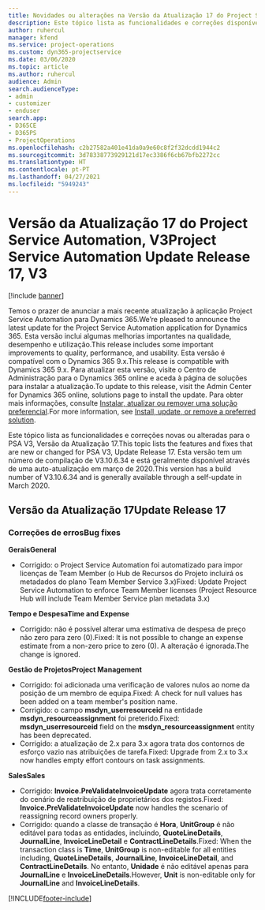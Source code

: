 ```yaml
---
title: Novidades ou alterações na Versão da Atualização 17 do Project Service Automation, V3
description: Este tópico lista as funcionalidades e correções disponíveis no Project Service Automation V3, Versão da Atualização 17, V3.
author: ruhercul
manager: kfend
ms.service: project-operations
ms.custom: dyn365-projectservice
ms.date: 03/06/2020
ms.topic: article
ms.author: ruhercul
audience: Admin
search.audienceType:
- admin
- customizer
- enduser
search.app:
- D365CE
- D365PS
- ProjectOperations
ms.openlocfilehash: c2b27582a401e41da0a9e60c8f2f32dcdd1944c2
ms.sourcegitcommit: 3d78338773929121d17ec3386f6cb67bfb2272cc
ms.translationtype: HT
ms.contentlocale: pt-PT
ms.lasthandoff: 04/27/2021
ms.locfileid: "5949243"
---
```

# <a name="project-service-automation-update-release-17-v3"></a><span data-ttu-id="6f145-103">Versão da Atualização 17 do Project Service Automation, V3</span><span class="sxs-lookup"><span data-stu-id="6f145-103">Project Service Automation Update Release 17, V3</span></span>

[!include [banner](../includes/psa-now-project-operations.md)]

<span data-ttu-id="6f145-104">Temos o prazer de anunciar a mais recente atualização à aplicação Project Service Automation para Dynamics 365.</span><span class="sxs-lookup"><span data-stu-id="6f145-104">We’re pleased to announce the latest update for the Project Service Automation application for Dynamics 365.</span></span> <span data-ttu-id="6f145-105">Esta versão inclui algumas melhorias importantes na qualidade, desempenho e utilização.</span><span class="sxs-lookup"><span data-stu-id="6f145-105">This release includes some important improvements to quality, performance, and usability.</span></span>  <span data-ttu-id="6f145-106">Esta versão é compatível com o Dynamics 365 9.x.</span><span class="sxs-lookup"><span data-stu-id="6f145-106">This release is compatible with Dynamics 365 9.x.</span></span> <span data-ttu-id="6f145-107">Para atualizar esta versão, visite o Centro de Administração para o Dynamics 365 online e aceda à página de soluções para instalar a atualização.</span><span class="sxs-lookup"><span data-stu-id="6f145-107">To update to this release, visit the Admin Center for Dynamics 365 online, solutions page to install the update.</span></span> <span data-ttu-id="6f145-108">Para obter mais informações, consulte [Instalar, atualizar ou remover uma solução preferencial](/power-platform/admin/install-remove-preferred-solution).</span><span class="sxs-lookup"><span data-stu-id="6f145-108">For more information, see [Install, update, or remove a preferred solution](/power-platform/admin/install-remove-preferred-solution).</span></span>

<span data-ttu-id="6f145-109">Este tópico lista as funcionalidades e correções novas ou alteradas para o PSA V3, Versão da Atualização 17.</span><span class="sxs-lookup"><span data-stu-id="6f145-109">This topic lists the features and fixes that are new or changed for PSA V3, Update Release 17.</span></span> <span data-ttu-id="6f145-110">Esta versão tem um número de compilação de V3.10.6.34 e está geralmente disponível através de uma auto-atualização em março de 2020.</span><span class="sxs-lookup"><span data-stu-id="6f145-110">This version has a build number of V3.10.6.34 and is generally available through a self-update in March 2020.</span></span>


## <a name="update-release-17"></a><span data-ttu-id="6f145-111">Versão da Atualização 17</span><span class="sxs-lookup"><span data-stu-id="6f145-111">Update Release 17</span></span>

### <a name="bug-fixes"></a><span data-ttu-id="6f145-112">Correções de erros</span><span class="sxs-lookup"><span data-stu-id="6f145-112">Bug fixes</span></span>

<span data-ttu-id="6f145-113">**Gerais**</span><span class="sxs-lookup"><span data-stu-id="6f145-113">**General**</span></span>

- <span data-ttu-id="6f145-114">Corrigido: o Project Service Automation foi automatizado para impor licenças de Team Member (o Hub de Recursos do Projeto incluirá os metadados do plano Team Member Service 3.x)</span><span class="sxs-lookup"><span data-stu-id="6f145-114">Fixed: Update Project Service Automation to enforce Team Member licenses (Project Resource Hub will include Team Member Service plan metadata 3.x)</span></span>
 
<span data-ttu-id="6f145-115">**Tempo e Despesa**</span><span class="sxs-lookup"><span data-stu-id="6f145-115">**Time and Expense**</span></span>

- <span data-ttu-id="6f145-116">Corrigido: não é possível alterar uma estimativa de despesa de preço não zero para zero (0).</span><span class="sxs-lookup"><span data-stu-id="6f145-116">Fixed: It is not possible to change an expense estimate from a non-zero price to zero (0).</span></span> <span data-ttu-id="6f145-117">A alteração é ignorada.</span><span class="sxs-lookup"><span data-stu-id="6f145-117">The change is ignored.</span></span>

<span data-ttu-id="6f145-118">**Gestão de Projetos**</span><span class="sxs-lookup"><span data-stu-id="6f145-118">**Project Management**</span></span>

- <span data-ttu-id="6f145-119">Corrigido: foi adicionada uma verificação de valores nulos ao nome da posição de um membro de equipa.</span><span class="sxs-lookup"><span data-stu-id="6f145-119">Fixed: A check for null values has been added on a team member's position name.</span></span>
- <span data-ttu-id="6f145-120">Corrigido: o campo **msdyn_userresourceid** na entidade **msdyn_resourceassignment** foi preterido.</span><span class="sxs-lookup"><span data-stu-id="6f145-120">Fixed: **msdyn_userresourceid** field on the **msdyn_resourceassignment** entity has been deprecated.</span></span>
- <span data-ttu-id="6f145-121">Corrigido: a atualização de 2.x para 3.x agora trata dos contornos de esforço vazio nas atribuições de tarefa.</span><span class="sxs-lookup"><span data-stu-id="6f145-121">Fixed: Upgrade from 2.x to 3.x now handles empty effort contours on task assignments.</span></span>

<span data-ttu-id="6f145-122">**Sales**</span><span class="sxs-lookup"><span data-stu-id="6f145-122">**Sales**</span></span>

- <span data-ttu-id="6f145-123">Corrigido: **Invoice.PreValidateInvoiceUpdate** agora trata corretamente do cenário de reatribuição de proprietários dos registos.</span><span class="sxs-lookup"><span data-stu-id="6f145-123">Fixed: **Invoice.PreValidateInvoiceUpdate** now handles the scenario of reassigning record owners properly.</span></span>
- <span data-ttu-id="6f145-124">Corrigido: quando a classe de transação é **Hora**, **UnitGroup** é não editável para todas as entidades, incluindo, **QuoteLineDetails**, **JournalLine**, **InvoiceLineDetail** e **ContractLineDetails**.</span><span class="sxs-lookup"><span data-stu-id="6f145-124">Fixed: When the transaction class is **Time**, **UnitGroup** is non-editable for all entities including, **QuoteLineDetails**, **JournalLine**, **InvoiceLineDetail**, and **ContractLineDetails**.</span></span> <span data-ttu-id="6f145-125">No entanto, **Unidade** é não editável apenas para **JournalLine** e **InvoiceLineDetails**.</span><span class="sxs-lookup"><span data-stu-id="6f145-125">However, **Unit** is non-editable only for **JournalLine** and **InvoiceLineDetails**.</span></span>




[!INCLUDE[footer-include](../includes/footer-banner.md)]